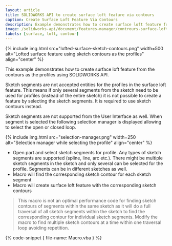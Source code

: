 ```yaml
---
layout: article
title: SOLIDWORKS API to create surface loft feature via contours
caption: Create Surface Loft Feature Via Contours
description: Example demonstrates how to create surface loft feature from the contours as the profiles using SOLIDWORKS API
image: /solidworks-api/document/features-manager/contrours-surface-loft/lofted-surface-sketch-contours.png
labels: [surface, loft, contour]
---
```

{% include img.html src="lofted-surface-sketch-contours.png" width=500 alt="Lofted surface feature using sketch contours as the profiles" align="center" %}

This example demonstrates how to create surface loft feature from the contours as the profiles using SOLIDWORKS API.

Sketch segments are not accepted entities for the profiles in the surface loft feature. This means if only several segments from the sketch need to be used for profiles (instead of the entire sketch) it is not possible to create a feature by selecting the sketch segments. It is required to use sketch contours instead.

Sketch segments are not supported from the User Interface as well. When segment is selected the following selection manager is displayed allowing to select the open or closed loop.

{% include img.html src="selection-manager.png" width=250 alt="Selection manager while selecting the profile" align="center" %}

* Open part and select sketch segments for profile. Any types of sketch segments are supported (spline, line, arc etc.). There might be multiple sketch segments in the sketch and only several can be selected for the profile. Segments can be in different sketches as well.
* Macro will find the corresponding sketch contour for each sketch segment
* Macro will create surface loft feature with the corresponding sketch contours

> This macro is not an optimal performance code for finding sketch contours of segments within the same sketch as it will do a full traversal of all sketch segments within the sketch to find the corresponding contour for individual sketch segments. Modify the macro to find multiple sketch contours at a time within one traversal loop avoiding repetition.

{% code-snippet { file-name: Macro.vba } %}
